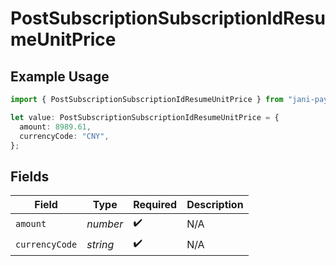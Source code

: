 # PostSubscriptionSubscriptionIdResumeUnitPrice

## Example Usage

```typescript
import { PostSubscriptionSubscriptionIdResumeUnitPrice } from "jani-payments/models/operations";

let value: PostSubscriptionSubscriptionIdResumeUnitPrice = {
  amount: 8989.61,
  currencyCode: "CNY",
};
```

## Fields

| Field              | Type               | Required           | Description        |
| ------------------ | ------------------ | ------------------ | ------------------ |
| `amount`           | *number*           | :heavy_check_mark: | N/A                |
| `currencyCode`     | *string*           | :heavy_check_mark: | N/A                |